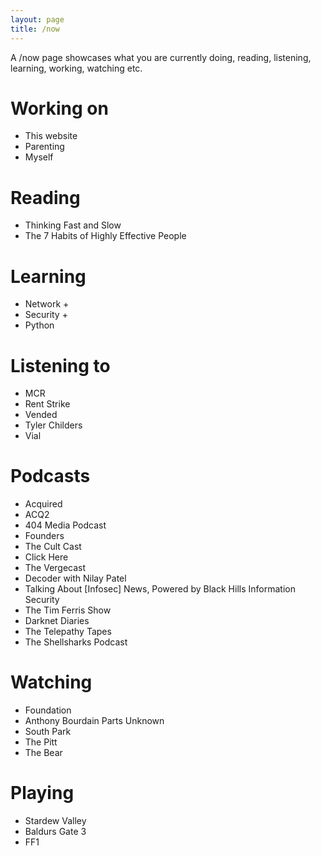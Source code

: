 ```yaml
---
layout: page
title: /now
---
```


A /now page showcases what you are currently doing, reading, listening, learning, working, watching etc.

# Working on

- This website
- Parenting
- Myself

# Reading

- Thinking Fast and Slow
- The 7 Habits of Highly Effective People

# Learning

- Network +
- Security +
- Python

# Listening to

- MCR
- Rent Strike
- Vended
- Tyler Childers
- Vial

# Podcasts

- Acquired
- ACQ2
- 404 Media Podcast
- Founders
- The Cult Cast
- Click Here
- The Vergecast
- Decoder with Nilay Patel
- Talking About [Infosec] News, Powered by Black Hills Information Security
- The Tim Ferris Show
- Darknet Diaries
- The Telepathy Tapes
- The Shellsharks Podcast

# Watching

- Foundation
- Anthony Bourdain Parts Unknown
- South Park
- The Pitt
- The Bear

# Playing

- Stardew Valley
- Baldurs Gate 3
- FF1

